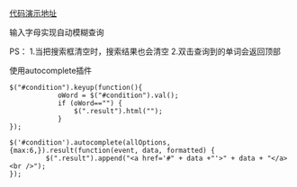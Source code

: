 [代码演示地址](http://6.lcdmx.applinzi.com/)

输入字母实现自动模糊查询

PS：
1.当把搜索框清空时，搜索结果也会清空
2.双击查询到的单词会返回顶部


使用autocomplete插件
```
$("#condition").keyup(function(){
			oWord = $("#condition").val();
			if (oWord=="") {
				$(".result").html("");
			}
});

$('#condition').autocomplete(allOptions,{max:6,}).result(function(event, data, formatted) {
	     $(".result").append("<a href='#" + data +"'>" + data + "</a><br />");
});
```

